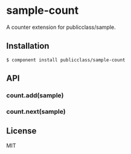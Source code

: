 
# sample-count

  A counter extension for publicclass/sample.

## Installation

    $ component install publicclass/sample-count

## API

### count.add(sample)

### count.next(sample)

## License

  MIT
